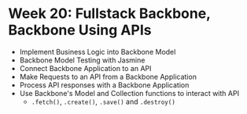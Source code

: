 # Week 20: Fullstack Backbone, Backbone Using APIs
- Implement Business Logic into Backbone Model
- Backbone Model Testing with Jasmine
- Connect Backbone Application to an API
- Make Requests to an API from a Backbone Application
- Process API responses with a Backbone Application
- Use Backbone's Model and Collection functions to interact with API
  - `.fetch()`, `.create()`, `.save()` and `.destroy()`
